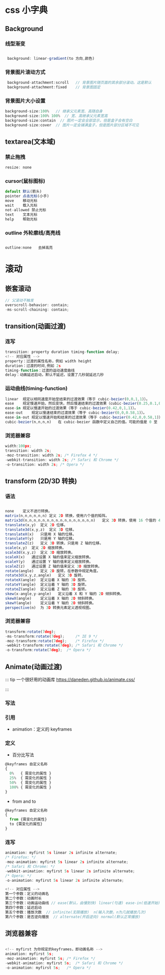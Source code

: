 # css 小字典

## Background

### 线型渐变

```js

 background: linear-gradient(to 方向,颜色)

```

### 背景图片滚动方式

```js
 background-attachment:scroll   // 背景图片随页面的其余部分滚动。这是默认
 background-attachment:fixed    // 背景图固定
```

### 背景图片大小设置

```js
background-size:100%   // 继承父元素宽、高随自身
background-size:100% 100%  // 宽、高继承父元素宽高
background-size:contain  // 图片一定会全部显示，但是盒子会有空白
background-size:cover  // 图片一定会铺满盒子，但是图片部分区域不可见
```
## textarea(文本域)

### 禁止拖拽
``` js
resize: none
```


### cursor(鼠标图标)

``` js
default	默认(箭头)
pointer	点击光标(小手)
move	移动光标
wait	载入光标
not-allowed	禁止光标
text	文本光标
help	帮助光标
```

### outline 外轮廓线/高亮线
``` js

outline:none   去掉高亮
```

# 滚动
## 嵌套滚动
``` js
// 父滚动不触发
overscroll-behavior: contain;
-ms-scroll-chaining: contain;
```


## transition(动画过渡)
### 连写

``` js
transition: property duration timing-function delay;
<!-- 对应属性 -->
property：过渡的属性名称，例如 width height
duration：过渡的时间,例如 2s
timing-function：过渡的运动速度曲线
delay：动画延迟启动，默认不延迟，设置了几秒就延迟几秒
```

### 运动曲线(timing-function)

``` js
linear	规定以相同速度开始至结束的过渡效果（等于 cubic-bezier(0,0,1,1)）。
ease	规定慢速开始，然后变快，然后慢速结束的过渡效果（cubic-bezier(0.25,0.1,0.25,1)）。
ease-in	规定以慢速开始的过渡效果（等于 cubic-bezier(0.42,0,1,1)）。
ease-out	规定以慢速结束的过渡效果（等于 cubic-bezier(0,0,0.58,1)）。
ease-in-out	规定以慢速开始和结束的过渡效果（等于 cubic-bezier(0.42,0,0.58,1)）。
cubic-bezier(n,n,n,n)	在 cubic-bezier 函数中定义自己的值。可能的值是 0 至 1 之间的数值。
```

### 浏览器兼容
``` js
width:100px;
transition: width 2s;
-moz-transition: width 2s; /* Firefox 4 */
-webkit-transition: width 2s; /* Safari 和 Chrome */
-o-transition: width 2s; /* Opera */

```

## transform (2D/3D 转换)
### 语法
``` js

none	定义不进行转换。
matrix(n,n,n,n,n,n)	定义 2D 转换，使用六个值的矩阵。
matrix3d(n,n,n,n,n,n,n,n,n,n,n,n,n,n,n,n)	定义 3D 转换，使用 16 个值的 4x4 矩阵。
translate(x,y)	定义 2D 位移。
translate3d(x,y,z)	定义 3D 位移。
translateX(x)	只是用 X 轴的位移。
translateY(y)	只是用 Y 轴的位移。
translateZ(z)	定义 3D 转换，只是用 Z 轴的位移。
scale(x,y)	定义 2D 缩放转换。
scale3d(x,y,z)	定义 3D 缩放转换。
scaleX(x)	通过设置 X 轴的值来定义缩放转换。
scaleY(y)	通过设置 Y 轴的值来定义缩放转换。
scaleZ(z)	通过设置 Z 轴的值来定义 3D 缩放转换。
rotate(angle)	定义 2D 旋转，在参数中规定角度。
rotate3d(x,y,z,angle)	定义 3D 旋转。
rotateX(angle)	定义沿着 X 轴的 3D 旋转。
rotateY(angle)	定义沿着 Y 轴的 3D 旋转。
rotateZ(angle)	定义沿着 Z 轴的 3D 旋转。
skew(x-angle,y-angle)	定义沿着 X 和 Y 轴的 2D 倾斜转换。
skewX(angle)	定义沿着 X 轴的 2D 倾斜转换。
skewY(angle)	定义沿着 Y 轴的 2D 倾斜转换。
perspective(n)	为 3D 转换元素定义透视视图。
```



### 浏览器兼容

``` js
transform:rotate(7deg);
-ms-transform:rotate(7deg); 	/* IE 9 */
-moz-transform:rotate(7deg); 	/* Firefox */
-webkit-transform:rotate(7deg); /* Safari 和 Chrome */
-o-transform:rotate(7deg); 	/* Opera */
```


## Animate(动画过渡)

::: tip
一个很好用的动画库 https://daneden.github.io/animate.css/

:::

### 写法
### 引用
- animation：定义的 keyframes

### 定义

- 百分比写法
``` js
@keyframes 自定义名称
{
  0%   { 需变化的属性 }
  25%  { 需变化的属性 }
  50%  { 需变化的属性 }
  100% { 需变化的属性 }
}
```


- from and to

``` js
@keyframes 自定义名称
{
  from {需变化的属性}
  to {需变化的属性}
}
```


### 连写

``` js
animation: myfirst 5s linear 2s infinite alternate;
/* Firefox: */
-moz-animation: myfirst 5s linear 2s infinite alternate;
/* Safari 和 Chrome: */
-webkit-animation: myfirst 5s linear 2s infinite alternate;
/* Opera: */
-o-animation: myfirst 5s linear 2s infinite alternate;

<!-- 对应属性 -->
第一个参数：定义的动画名
第二个参数：动画时长
第三个参数：动画运动曲线 // ease(默认，由慢到快) linear(匀速) ease-in(低速开始) ease-out(低速结束) ease-in-out(低速结束、开始)
第四个参数：延迟启动
第五个参数：播放次数  // infinite(无限播放)  n(输入次数，n为几就播放几次)
第六个参数：是否逆向播放  // alternate(开启逆向) normal(默认正常播放)
```

## 浏览器兼容
``` js

<!-- myfirst 为你规定的keyframes，即动画名称 -->
animation: myfirst 5s;
-moz-animation: myfirst 5s;	/* Firefox */
-webkit-animation: myfirst 5s;	/* Safari 和 Chrome */
-o-animation: myfirst 5s;	/* Opera */
```